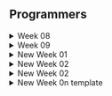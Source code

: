 ## Programmers

<details>
  <summary>Week 08</summary>
    <div>

> 8주차 (2024.07.08 - 2024.07.18)

1. 데이터 분석
    - 일자: 2024.07.18
    - 알고리즘: 기본
    - 고민: 5분
    - 코딩: 5분
    - 답안 설명
        1. label로 변수명을 설정해두고 인덱스를 찾아서 조건을 조회하는 방식으로 진행함
        2. 데이터 크기가 크지 않고 쉽게 생각이 가능해서 바로 풂

2. 이웃한 칸
    - 일자: 2024.07.18
    - 알고리즘: 기본
    - 고민: 3분
    - 코딩: 3분
    - 답안 설명
        1. dfs/bfs에서 좌표를 탐색하기 위해 나아가기 위한 첫번째 문제라 쉬웠음
        
3. 붕대 감기
    - 일자: 2024.07.18
    - 알고리즘: 구현
    - 고민: 19분
    - 코딩: 6분
    - 답안 설명
        1. t를 한 번씩 업데이트 하는 방법보다, attacks의 공격 시점을 queue로 생각해서 빼내고, 그 시점에 맞게 업데이트 하는 방식을 떠올림
        2. 이를 위해서는 회복 -> 공격 -> 시간 업데이트 순으로 구성해야 했음
        3. 단, 공격 시점에는 힐을 못하므로 1초를 빼도록 함

</details>


<details>
  <summary>Week 09</summary>
    <div>

> 9주차 (2024.07.22 - 2024.07.29)

1. 가장 많이 받은 선물
    - 일자: 2024.07.29
    - 알고리즘: 구현
    - 고민: 10분
    - 코딩: 25분
    - 답안 설명
        1. 딕셔너리를 써서 각 사람의 친구별 선물 횟수를 기록
        2. 딕셔너리를 써서 각 사람의 선물지수도 기록
        3. 이중 반복문으로 예측 결과 도출
        4. 인덱싱이 중요


</details>

<details>
  <summary> New Week 01</summary>
    <div>

> 1주차 (2024.09.05 - 2024.09.08)

1. 삼각 달팽이
    - 일자: 2024.09.05
    - 알고리즘: 구현/수학
    - 고민: 40분
    - 코딩: 15분
    - 답안 설명
        - 왼쪽 변을 지나갈 때는 계차수열로 해당 층(floor)값부터 아래로 갈수록 1씩 증가한 값을 차수로 더함
        - 아래 변을 지나갈 때는 등차수열로 증가 1씩 증가
        - 오른 변을 지나갈 때는 계차수열로 해당 층(floor)값부터 위로 갈수록 1씩 뺀 값 차수로 뺌
        - result = [0]에서 시작해서 이전의 값에 대해 해당되는 점화식을 계산하는 방식으로 해결
        - 이를 위해서는 n일 때 숫자 i가 해당하는 floor를 구하는 방법이 필요했는데, 반복문으로 딕셔너리에 저장
        - 달팽이 모양으로 변의 길이가 n에서 시작해서 0이 될 때까지 시행되므로 while문으로 n을 1씩 빼가며 반복문을 수행

2. 배달
    - 일자: 2024.09.06
    - 알고리즘: 다익스트라, 플로이드-워셜
    - 고민: 40분
    - 코딩: 30분
    - 답안 설명
        - 다익스트라 알고리즘은 heapq를 사용해, 최소힙을 꺼내서 최단 거리에 반영하는 방식
        - 이를 위해 heappush 할 때 (거리, 노드)로 저장해야 함 (첫번째 인덱스를 기준으로 해서)
        - 플로이드-워셜 방법은 삼중 반복문을 써서 중간 지점인 k가 있다고 하고 i-j와 i-k + k-j 중 작은 값을 저장하는 방식
        - 두 방식 모두 결과는 (N + 1) * (N + 1) 2차원 배열을 그려서 저장하며, 초기값으로는 inf를 설정

3. N-Queen
    - 일자: 2024.09.07
    - 알고리즘: 백트래킹, DFS
    - 고민: 30분
    - 코딩: 30분
    - 답안 설명
        - 완전탐색이 필요하나, 2차원 배열로 볼 경우 시간 초과 문제 발생
        - 백트래킹을 쓰면서도 1차원적으로 사용하는 영리함을 발휘해야 했음
        - 특히, 대각선 방향을 고려하기 위해서는 기울기를 생각해서 행과 행 사이의 거리와 열과 열 사이의 절댓값 거리를 고려하는 방식을 써야했는데, 이 방법은 죽어도 못 떠올렸을 것 같음
        - 이렇게 파고들다가 level == n이면 return 1 하고 cnt에 추가하는 방식
        - 또한, dfs 인자 중 하나로 리스트를 추가해서 다음 행의 퀸의 열 위치를 append함

</details>

<details>
  <summary> New Week 02</summary>
    <div>

> 2주차 (2024.09.09 - 2024.09.15)

1. 프렌즈4블록
    - 일자: 2024.09.09
    - 알고리즘: 구현
    - 고민: 40분
    - 코딩: 25분
    - 답안 설명
        - set으로 삭제 인덱스를 저장하되, 각 열별로 삭제해야 할 행 위치를 열 단위로 저장했다.
        - 빈 공간을 채우는 것은 string으로 바꾼 후 0인 공간을 replace하고, zfill을 쓰는 방식으로 해결했다.
        - 다만, transpose 과정이 필요했는데, 이를 좀 더 깔끔하게 하기 위해서 zip(*board)를 썼으면 좋았을 것 같다.

2. 파일명 정렬
    - 일자: 2024.09.10
    - 알고리즘: 문자열, 정렬
    - 고민: 10분
    - 코딩: 36분
    - 답안 설명
        - 문자열을 앞에서부터 pop하면서 HEAD 부분과 NUMBER 부분 구분, TAIL은 정렬에 쓰지 않아 저장 안 함
        - sorted의 key를 써서 HEAD, NORMAL 순서로 정렬
        - 정답을 보기 전에 일부 케이스에서 자꾸 안돼서 특수문자에서 실수했다고 생각하고 이 부분만 봤는데, 시간 낭비함..

3. n진수 게임
    - 일자: 2024.09.11
    - 알고리즘: 수학, 문자열
    - 고민: 15분
    - 코딩: 10분
    - 답안 설명
        - 10-15는 A-F로 대응시키기 위해 dict에서 끌어오는 방법 사용
        - 리스트는 나중에 join해야 되니까 문자열에 결과를 저장함
        - n진법은 divmod(i, n)을 i가 0이 될 때까지 시행하는 방식
        - 최종적으로 리스트 인덱싱을 활용해 답안 return

4. 후보키
    - 일자: 2024.09.12
    - 알고리즘: 완전탐색
    - 고민: 5분
    - 코딩: 30분
    - 답안 설명
        - 행과 열의 개수를 구한 후, 열의 조합을 사용해 풀이
        - 집합을 위주로 쓴 이유는 유일성 확인의 경우 중복된 행이 있으면 길이로 판단하기 위해서
        - 최소성을 확인하기 위해서는 지금 보고 있는 칼럼이 이미 등록된 적이 있는지 확인해야 했는데, 반복문으로 하나씩 확인함
        - 행의 개수가 최대 20이고 열의 개수가 최대 8개로 전체 조합을 고려해도 그 수가 많지 않아서 완전탐색으로 확인함

5. 스킬트리
    - 일자: 2024.09.13
    - 알고리즘: 큐
    - 고민: 5분
    - 코딩: 15분
    - 답안 설명
        - 선행 스킬과 관련 있는 스킬만 우선 남기고 차례대로 popleft해서 비교 (pop(0) 사용)
        - 근데 실수로, pop(0)를 안 하고 pop()을 써가지고 틀림
        - 테케에서는 다 맞는 거로 떠서, 실제 코테라면 그냥 틀렸을 것이라 주의 필요

6. 방문 길이
    - 일자: 2024.09.14
    - 알고리즘: 구현
    - 고민: 7분
    - 코딩: 8분
    - 답안 설명
        - 집합 자료형을 써서, x1, x2와 y1, y2를 모두 기록했다.
        - 양방향을 고려하기 위해서 저장할 때는 x1, x2와 y1, y2를 각각 정렬하는 방법을 사용했다.

7. 괄호 변환
    - 일자: 2024.09.15
    - 알고리즘: 스택, 큐, dfs
    - 고민: 30분
    - 코딩: 40분
    - 답안 설명
        - 주어진 작동 순서를 그대로 잘 따르는 것이 관건
        - 특히, 4단계 재귀적으로 v를 확인하고, u를 뒤집는다 이 말을 잘 읽고 수행해야 함
        - dfs의 인자 안에 문자열을 더해가며 푼 것은 처음인데 뭔가 이해가 갔다.
        - 다만, return을 잘 처리해야 했는데 실수를 했다
        - 그리고 재귀적인 u, v를 헷갈려서 잘 못 입력한 부분도 있어 어려웠다.
</details>

<details>
  <summary> New Week 02 </summary>
    <div>

> 2주차 (2024.09.16 - 2024.09.22)

1. 쿼드압축 후 개수 세기
    - 일자: 2024.09.17
    - 알고리즘: DFS
    - 고민: 40분
    - 코딩: 40분
    - 답안 설명
        - 나는 인덱싱을 활용하는 방식을 시도했으나 실패함
        - 정답을 보니, 깔끔하게 재귀함수를 사용함
        - start, end를 정하고 (start, end), (start, end + N), (start + N, end), (start + N, end + N) 네 가지 방향으로 타고 들어감
        - temp에 저장한 원소와 비교하여 같지 않으면 바로 그 아래 단위로 네 방향으로 타고 가면 된 다는 점을 배웠음

2. 
    - 일자: 2024.09.
    - 알고리즘: 
    - 고민: 분
    - 코딩: 분
    - 답안 설명
        - 

3. 
    - 일자: 2024.09.
    - 알고리즘: 
    - 고민: 분
    - 코딩: 분
    - 답안 설명
        - 
4. 
    - 일자: 2024.09.
    - 알고리즘: 
    - 고민: 분
    - 코딩: 분
    - 답안 설명
        - 

5. 
    - 일자: 2024.09.
    - 알고리즘: 
    - 고민: 분
    - 코딩: 분
    - 답안 설명
        - 

6. 
    - 일자: 2024.09.
    - 알고리즘: 
    - 고민: 분
    - 코딩: 분
    - 답안 설명
        - 

7. 
    - 일자: 2024.09.
    - 알고리즘: 
    - 고민: 분
    - 코딩: 분
    - 답안 설명
        - 
</details>

<details>
  <summary> New Week 0n template</summary>
    <div>

> n주차 (2024.09. - 2024.09.)

1. 
    - 일자: 2024.09.
    - 알고리즘:
    - 고민: 분
    - 코딩: 분
    - 답안 설명
        - 

2. 
    - 일자: 2024.09.
    - 알고리즘: 
    - 고민: 분
    - 코딩: 분
    - 답안 설명
        - 

3. 
    - 일자: 2024.09.
    - 알고리즘: 
    - 고민: 분
    - 코딩: 분
    - 답안 설명
        - 
4. 
    - 일자: 2024.09.
    - 알고리즘: 
    - 고민: 분
    - 코딩: 분
    - 답안 설명
        - 

5. 
    - 일자: 2024.09.
    - 알고리즘: 
    - 고민: 분
    - 코딩: 분
    - 답안 설명
        - 

6. 
    - 일자: 2024.09.
    - 알고리즘: 
    - 고민: 분
    - 코딩: 분
    - 답안 설명
        - 

7. 
    - 일자: 2024.09.
    - 알고리즘: 
    - 고민: 분
    - 코딩: 분
    - 답안 설명
        - 
</details>